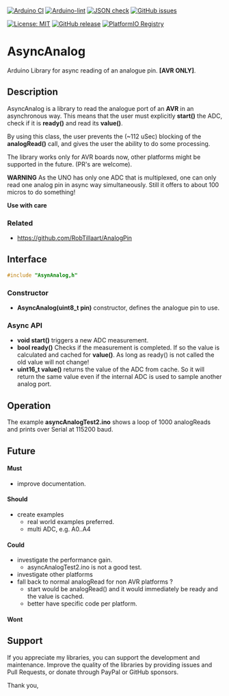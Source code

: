 
[![Arduino CI](https://github.com/RobTillaart/AsyncAnalog/workflows/Arduino%20CI/badge.svg)](https://github.com/marketplace/actions/arduino_ci)
[![Arduino-lint](https://github.com/RobTillaart/AsyncAnalog/actions/workflows/arduino-lint.yml/badge.svg)](https://github.com/RobTillaart/AsyncAnalog/actions/workflows/arduino-lint.yml)
[![JSON check](https://github.com/RobTillaart/AsyncAnalog/actions/workflows/jsoncheck.yml/badge.svg)](https://github.com/RobTillaart/AsyncAnalog/actions/workflows/jsoncheck.yml)
[![GitHub issues](https://img.shields.io/github/issues/RobTillaart/AsyncAnalog.svg)](https://github.com/RobTillaart/AsyncAnalog/issues)

[![License: MIT](https://img.shields.io/badge/license-MIT-green.svg)](https://github.com/RobTillaart/AsyncAnalog/blob/master/LICENSE)
[![GitHub release](https://img.shields.io/github/release/RobTillaart/AsyncAnalog.svg?maxAge=3600)](https://github.com/RobTillaart/AsyncAnalog/releases)
[![PlatformIO Registry](https://badges.registry.platformio.org/packages/robtillaart/library/AsyncAnalog.svg)](https://registry.platformio.org/libraries/robtillaart/AsyncAnalog)


# AsyncAnalog

Arduino Library for async reading of an analogue pin. **\[AVR ONLY\]**.


## Description

AsyncAnalog is a library to read the analogue port of an **AVR** in an asynchronous way.
This means that the user must explicitly **start()** the ADC, check if it is **ready()**
and read its **value()**.

By using this class, the user prevents the (~112 uSec) blocking of the 
**analogRead()** call, and gives the user the ability to do some processing.

The library works only for AVR boards now, other platforms might be supported in the future.
(PR's are welcome).

**WARNING**
As the UNO has only one ADC that is multiplexed, one can only read one analog pin
in async way simultaneously. Still it offers to about 100 micros to do something!

**Use with care**


### Related

- https://github.com/RobTillaart/AnalogPin


## Interface

```cpp
#include "AsynAnalog,h"
```

### Constructor

- **AsyncAnalog(uint8_t pin)** constructor, defines the analogue pin to use.

### Async API

- **void start()** triggers a new ADC measurement.
- **bool ready()** Checks if the measurement is completed. 
If so the value is calculated and cached for **value()**.
As long as ready() is not called the old value will not change!
- **uint16_t value()** returns the value of the ADC from cache.
So it will return the same value even if the internal ADC is used to sample
another analog port.


## Operation

The example **asyncAnalogTest2.ino** shows a loop of 1000 analogReads and prints 
over Serial at 115200 baud. 


## Future

#### Must

- improve documentation.

#### Should

- create examples
  - real world examples preferred.
  - multi ADC, e.g. A0..A4


#### Could

- investigate the performance gain.
  - asyncAnalogTest2.ino is not a good test.
- investigate other platforms
- fall back to normal analogRead for non AVR platforms ?
  - start would be analogRead() and it would immediately be ready and the value is cached.
  - better have specific code per platform.

#### Wont

## Support

If you appreciate my libraries, you can support the development and maintenance.
Improve the quality of the libraries by providing issues and Pull Requests, or
donate through PayPal or GitHub sponsors.

Thank you,


